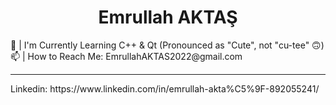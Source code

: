 <h1 align = "center">Emrullah AKTAŞ</h1>
🌱 | I'm Currently Learning C++ & Qt (Pronounced as "Cute", not "cu-tee" 🙃)<br>
📫 | How to Reach Me: EmrullahAKTAS2022@gmail.com
<hr>
Linkedin: https://www.linkedin.com/in/emrullah-akta%C5%9F-892055241/
